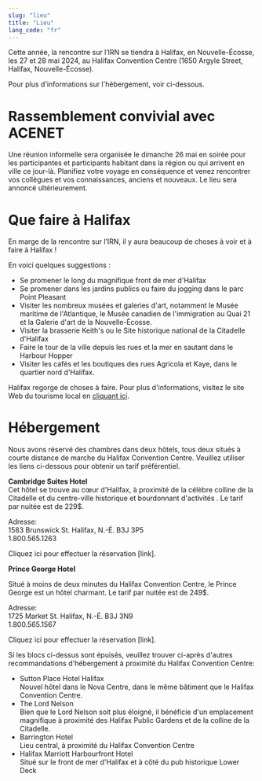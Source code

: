 ```yaml
---
slug: "lieu"
title: "Lieu"
lang_code: "fr"
---
```


Cette année, la rencontre sur l’IRN se tiendra à Halifax, en Nouvelle-Écosse, les 27 et 28 mai 2024, au Halifax Convention Centre (1650 Argyle Street, Halifax, Nouvelle-Écosse). 

Pour plus d'informations sur l'hébergement, voir ci-dessous. 

# Rassemblement convivial avec ACENET 

Une réunion informelle sera organisée le dimanche 26 mai en soirée pour les participantes et participants habitant dans la région ou qui arrivent en ville ce jour-là. Planifiez votre voyage en conséquence et venez rencontrer vos collègues et vos connaissances, anciens et nouveaux. Le lieu sera annoncé ultérieurement. 

# Que faire à Halifax 

En marge de la rencontre sur l’IRN, il y aura beaucoup de choses à voir et à faire à Halifax !  

En voici quelques suggestions : 
* Se promener le long du magnifique front de mer d'Halifax 
* Se promener dans les jardins publics ou faire du jogging dans le parc Point Pleasant 
* Visiter les nombreux musées et galeries d'art, notamment le Musée maritime de l'Atlantique, le Musée canadien de l'immigration au Quai 21 et la Galerie d'art de la Nouvelle-Écosse. 
* Visiter la brasserie Keith's ou le Site historique national de la Citadelle d'Halifax 
* Faire le tour de la ville depuis les rues et la mer en sautant dans le Harbour Hopper 
* Visiter les cafés et les boutiques des rues Agricola et Kaye, dans le quartier nord d'Halifax. 

Halifax regorge de choses à faire. Pour plus d'informations, visitez le site Web du tourisme local en [cliquant ici](https://www.novascotia.com/trip-ideas/stories/perfect-one-three-day-halifax-itinerary). 

# Hébergement 

Nous avons réservé des chambres dans deux hôtels, tous deux situés à courte distance de marche du Halifax Convention Centre. Veuillez utiliser les liens ci-dessous pour obtenir un tarif préférentiel. 

**Cambridge Suites Hotel**  
Cet hôtel se trouve au cœur d'Halifax, à proximité de la célèbre colline de la Citadelle et du centre-ville historique et bourdonnant d'activités . Le tarif par nuitée est de 229$. 

Adresse:  
1583 Brunswick St. Halifax, N.-É. B3J 3P5  
1.800.565.1263

Cliquez ici pour effectuer la réservation [link]. 

**Prince George Hotel**

Situé à moins de deux minutes du Halifax Convention Centre, le Prince George est un hôtel charmant. Le tarif par nuitée est de 249$. 

Adresse:  
1725 Market St. Halifax, N.-É. B3J 3N9  
1.800.565.1567

Cliquez ici pour effectuer la réservation [link]. 

Si les blocs ci-dessus sont épuisés, veuillez trouver ci-après d'autres recommandations d'hébergement à proximité du Halifax Convention Centre: 
* Sutton Place Hotel Halifax  
  Nouvel hôtel dans le Nova Centre, dans le même bâtiment que le Halifax Convention Centre. 
* The Lord Nelson  
  Bien que le Lord Nelson soit plus éloigné, il bénéficie d'un emplacement magnifique à proximité des Halifax Public Gardens et de la colline de la Citadelle. 
* Barrington Hotel  
  Lieu central, à proximité du Halifax Convention Centre 
* Halifax Marriott Harbourfront Hotel  
  Situé sur le front de mer d'Halifax et à côté du pub historique Lower Deck 